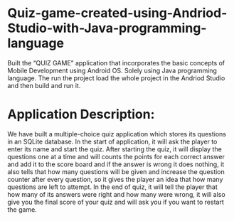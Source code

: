 # Quiz-game-created-using-Andriod-Studio-with-Java-programming-language
Built the “QUIZ GAME” application that incorporates the basic concepts of Mobile Development using Android OS. Solely using Java programming language.
The run the project load the whole project in the Andriod Studio and then build and run it.
# Application Description:
We have built a multiple-choice quiz application which stores its questions in an SQLite
database. In the start of application, it will ask the player to enter its name and start the quiz.
After starting the quiz, it will display the questions one at a time and will counts the points for
each correct answer and add it to the score board and if the answer is wrong it does nothing,
it also tells that how many questions will be given and increase the question counter after
every question, so it gives the player an idea that how many questions are left to attempt. In
the end of quiz, it will tell the player that how many of its answers were right and how many
were wrong, it will also give you the final score of your quiz and will ask you if you want to
restart the game.
